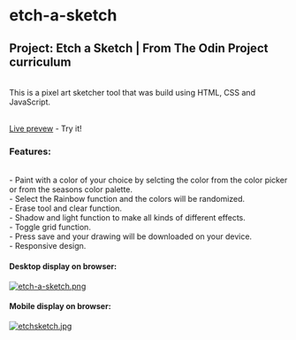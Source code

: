 # etch-a-sketch

## Project: Etch a Sketch | From The Odin Project curriculum

<br>This is a pixel art sketcher tool that was build using HTML, CSS and JavaScript. 

<br> [Live prevew](https://apokatastasis1.github.io/etch-a-sketch/) - Try it!

### Features:

<br>- Paint with a color of your choice by selcting the color from the color picker or from the seasons color palette. 
<br>- Select the Rainbow function and the colors will be randomized.
<br>- Erase tool and clear function.
<br>- Shadow and light function to make all kinds of different effects.
<br>- Toggle grid function.
<br>- Press save and your drawing will be downloaded on your device.
<br>- Responsive design.

#### Desktop display on browser:
[![etch-a-sketch.png](https://i.postimg.cc/tTGnpW6J/etch-a-sketch.png)](https://postimg.cc/JyKzQyPC)




#### Mobile display on browser:
[![etchsketch.jpg](https://i.postimg.cc/9MfKX87F/etchsketch.jpg)](https://postimg.cc/2qP22xGP)

